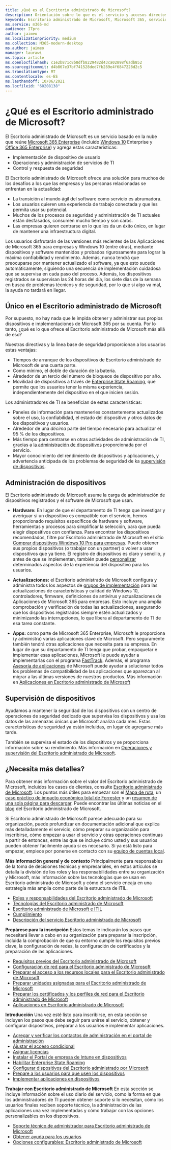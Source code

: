 ```yaml
---
title: ¿Qué es el Escritorio administrado de Microsoft?
description: Orientación sobre lo que es el servicio y accesos directos a artículos para distintos públicos
keywords: Escritorio administrado de Microsoft, Microsoft 365, servicio, documentación
ms.service: m365-md
audience: ITpro
author: jaimeo
ms.localizationpriority: medium
ms.collection: M365-modern-desktop
ms.author: jaimeo
manager: laurawi
ms.topic: article
ms.openlocfilehash: c1e2b871c8b8dfb8229482d43ca02898f6adb852
ms.sourcegitcommit: d4b867e37bf741528ded7fb289e4f6847228d2c5
ms.translationtype: MT
ms.contentlocale: es-ES
ms.lasthandoff: 10/06/2021
ms.locfileid: "60208138"
---
```

# <a name="what-is-microsoft-managed-desktop"></a>¿Qué es el Escritorio administrado de Microsoft?


El Escritorio administrado de Microsoft es un servicio basado en la nube que reúne [Microsoft 365 Enterprise](../../enterprise/microsoft-365-overview.md) (incluido [Windows 10](/windows/windows-10/) Enterprise y [Office 365 Enterprise](https://www.microsoft.com/microsoft-365/business/compare-more-office-365-for-business-plans)) y agrega estas características:

- Implementación de dispositivo de usuario
- Operaciones y administración de servicios de TI
- Control y respuesta de seguridad

El Escritorio administrado de Microsoft ofrece una solución para muchos de los desafíos a los que las empresas y las personas relacionadas se enfrentan en la actualidad:
- La transición al mundo ágil del software como servicio es abrumadora.
- Los usuarios quieren una experiencia de trabajo conectada y que les permita usar su potencial.
- Muchos de los procesos de seguridad y administración de TI actuales están desfasados, consumen mucho tiempo y son caros.
- Las empresas quieren centrarse en lo que les da un éxito único, en lugar de mantener una infraestructura digital.

Los usuarios disfrutarán de las versiones más recientes de las Aplicaciones de Microsoft 365 para empresas y Windows 10 (entre otras), mediante dispositivos y software mantenidos y probados rigurosamente para lograr la máxima confiabilidad y rendimiento. Además, nunca tendrá que preocuparse por mantener actualizado el software, ya que esto sucede automáticamente, siguiendo una secuencia de implementación cuidadosa que se supervisa en cada paso del proceso. Además, los dispositivos registrados se supervisan las 24 horas del día, los siete días de la semana en busca de problemas técnicos y de seguridad, por lo que si algo va mal, la ayuda no tardará en llegar.


## <a name="unique-to-microsoft-managed-desktop"></a>Único en el Escritorio administrado de Microsoft

Por supuesto, no hay nada que le impida obtener y administrar sus propios dispositivos e implementaciones de Microsoft 365 por su cuenta. Por lo tanto, ¿qué es lo que ofrece el Escritorio administrado de Microsoft más allá de eso?

Nuestras directivas y la línea base de seguridad proporcionan a los usuarios estas ventajas:

- Tiempos de arranque de los dispositivos de Escritorio administrado de Microsoft de una cuarta parte.
- Como mínimo, el doble de duración de la batería.
- Alrededor de un tercio del número de bloqueos de dispositivo por año.
- Movilidad de dispositivos a través de [Enterprise State Roaming](/azure/active-directory/devices/enterprise-state-roaming-overview), que permite que los usuarios tener la misma experiencia, independientemente del dispositivo en el que inicien sesión.

Los administradores de TI se benefician de estas características:

- Paneles de información para mantenerles constantemente actualizados sobre el uso, la confiabilidad, el estado del dispositivo y otros datos de los dispositivos y usuarios.
- Alrededor de una *décima* parte del tiempo necesario para actualizar el 95 % de los dispositivos.
- Más tiempo para centrarse en otras actividades de administración de TI, gracias a [la administración de dispositivos](#device-management) proporcionada por el servicio.
- Mayor conocimiento del rendimiento de dispositivos y aplicaciones, y advertencia anticipada de los problemas de seguridad de ka [supervisión de dispositivos](#device-monitoring).

## <a name="device-management"></a>Administración de dispositivos
El Escritorio administrado de Microsoft asume la carga de administración de dispositivos registrados y el software de Microsoft que usan.

- **Hardware:** En lugar de que el departamento de TI tenga que investigar y averiguar si un dispositivo es compatible con el servicio, hemos proporcionado requisitos específicos de hardware y software, herramientas y procesos para simplificar la selección, para que pueda elegir dispositivos con confianza. Para encontrar los dispositivos recomendados, filtre por Escritorio administrado de Microsoft en el sitio [Comprar dispositivos Windows 10 Pro para empresas](https://www.microsoft.com/windowsforbusiness/view-all-devices). Puede obtener sus propios dispositivos (o trabajar con un partner) o volver a usar dispositivos que ya tiene. El registro de dispositivos es claro y sencillo, y antes de que se implementen, también puede [personalizar](../working-with-managed-desktop/config-setting-overview.md) determinados aspectos de la experiencia del dispositivo para los usuarios.

- **Actualizaciones:** el Escritorio administrado de Microsoft configura y administra todos los aspectos de [grupos de implementación](../service-description/updates.md) para las actualizaciones de características y calidad de Windows 10, controladores, firmware, definiciones de antivirus y actualizaciones de Aplicaciones de Microsoft 365 para empresas. Esto incluye una amplia comprobación y verificación de todas las actualizaciones, asegurando que los dispositivos registrados siempre estén actualizados y minimizando las interrupciones, lo que libera al departamento de TI de esa tarea constante.

- **Apps:** como parte de Microsoft 365 Enterprise, Microsoft le proporciona (y administra) varias aplicaciones clave de Microsoft. Pero seguramente también tendrá otras aplicaciones que necesita para su empresa. En lugar de que su departamento de TI tenga que probar, empaquetar e implementar esas aplicaciones, Microsoft le puede ayudar a implementarlas con el programa [FastTrack](https://www.microsoft.com/FastTrack). Además, el programa [Asesoría de aplicaciones](/fasttrack/products-and-capabilities#app-assuree) de Microsoft puede ayudar a solucionar todos los problemas de compatibilidad de las aplicaciones que aparezcan al migrar a las últimas versiones de nuestros productos. Más información en [Aplicaciones en Escritorio administrado de Microsoft](../get-ready/apps.md)


## <a name="device-monitoring"></a>Supervisión de dispositivos

Ayudamos a mantener la seguridad de los dispositivos con un centro de operaciones de seguridad dedicado que supervisa los dispositivos y usa los datos de las amenazas únicas que Microsoft analiza cada mes. Estas características de seguridad ya están incluidas, en lugar de agregarse más tarde.

También se supervisa el estado de los dispositivos y se proporciona información sobre su rendimiento. Más información en [Operaciones y supervisión del Escritorio administrado de Microsoft](../service-description/operations-and-monitoring.md).


## <a name="need-more-details"></a>¿Necesita más detalles?

Para obtener más información sobre el valor del Escritorio administrado de Microsoft, incluidos los casos de clientes, consulte [Escritorio administrado de Microsoft](https://aka.ms/mmd). Los puntos más útiles para empezar son el [Mapa de ruta](https://aka.ms/AA6jiam), un [caso práctico de impacto económico total de Forrester](https://github.com/MicrosoftDocs/microsoft-365-docs/raw/public/microsoft-365/managed-desktop/intro/downloads/forrester-tei-study.pdf) y un [resumen de una sola página para descargar](https://aka.ms/AA6ob3h). Puede encontrar las últimas noticias en el [blog](https://aka.ms/AA6l2dd) del Escritorio administrado de Microsoft.

Si Escritorio administrado de Microsoft parece adecuado para su organización, puede profundizar en documentación adicional que explica más detalladamente el servicio, cómo preparar su organización para inscribirse, cómo empezar a usar el servicio y otras operaciones continuas a partir de entonces, entre las que se incluye cómo usted y sus usuarios pueden obtener fácilmente ayuda si es necesario. Si ya está listo para empezar, empiece por ponerse en contacto con su [equipo de cuentas local](https://pages.email.office.com/contactmmd/).

**Más información general y de contexto** Principalmente para responsables de la toma de decisiones técnicas y empresariales, en estos artículos se detalla la división de los roles y las responsabilidades entre su organización y Microsoft, más información sobre las tecnologías que se usan en Escritorio administrado de Microsoft y cómo el servicio encaja en una estrategia más amplia como parte de la estructura de ITIL.

- [Roles y responsabilidades del Escritorio administrado de Microsoft](roles-and-responsibilities.md)
- [Tecnologías del Escritorio administrado de Microsoft](technologies.md)
- [Escritorio administrado de Microsoft e ITIL](../MMD-and-ITSM.md)
- [Cumplimiento](compliance.md)
- [Descripción del servicio Escritorio administrado de Microsoft](../service-description/index.md)

**Prepárese para la inscripción** Estos temas le indicarán los pasos que necesitará llevar a cabo en su organización para preparar la inscripción, incluida la comprobación de que su entorno cumple los requisitos previos clave, la configuración de redes, la configuración de certificados y la preparación de las aplicaciones.

- [Requisitos previos del Escritorio administrado de Microsoft](../get-ready/prerequisites.md)
- [Configuración de red para el Escritorio administrado de Microsoft](../get-ready/network.md)
- [Preparar el acceso a los recursos locales para el Escritorio administrado de Microsoft](../get-ready/authentication.md)
- [Preparar unidades asignadas para el Escritorio administrado de Microsoft](../get-ready/mapped-drives.md)
- [Preparar los certificados y los perfiles de red para el Escritorio administrado de Microsoft](../get-ready/certs-wifi-lan.md)
- [Aplicaciones en Escritorio administrado de Microsoft](../get-ready/apps.md)

**Introducción** Una vez esté listo para inscribirse, en esta sección se incluyen los pasos que debe seguir para unirse al servicio, obtener y configurar dispositivos, preparar a los usuarios e implementar aplicaciones.

- [Agregar y verificar los contactos de administración en el portal de administración ](../get-started/add-admin-contacts.md)
- [Ajustar el acceso condicional](../get-started/conditional-access.md)
- [Asignar licencias](../get-started/assign-licenses.md)
- [Instalar el Portal de empresa de Intune en dispositivos](../get-started/company-portal.md)
- [Habilitar Enterprise State Roaming](../get-started/enterprise-state-roaming.md)
- [Configurar dispositivos del Escritorio administrado por Microsoft](../get-started/set-up-devices.md)
- [Prepare a los usuarios para que usen los dispositivos](../get-started/get-started-devices.md)
- [Implementar aplicaciones en dispositivos](../get-started/deploy-apps.md)

**Trabajar con Escritorio administrado de Microsoft** En esta sección se incluye información sobre el uso diario del servicio, como la forma en que los administradores de TI pueden obtener soporte si lo necesitan, cómo los usuarios finales reciben soporte técnico, la administración de las aplicaciones una vez implementadas y cómo trabajar con las opciones personalizables en los dispositivos.

- [Soporte técnico de administrador para Escritorio administrado de Microsoft](../working-with-managed-desktop/admin-support.md)
- [Obtener ayuda para los usuarios](../working-with-managed-desktop/end-user-support.md)
- [Opciones configurables: Escritorio administrado de Microsoft](../working-with-managed-desktop/config-setting-overview.md)





<!--When you enroll in Microsoft Managed Desktop, Microsoft provides you with devices that are configured to join your Azure Active Directory tenant. Windows 10, Office 365, and some apps and features associated with [Microsoft 365 Enterprise E5](https://www.microsoft.com/microsoft-365/compare-all-microsoft-365-plans) are installed (by Microsoft) on your devices. When your employees who are using these devices need help, they contact Microsoft Managed Desktop support (provided by Microsoft) through a custom chat app.--> 

<!--With Microsoft Managed Desktop, you get **software as a service** (Microsoft 365 E5), **Device as a service** (Microsoft Surface devices ready to use), and **IT support as a service** (Help desk and more).--> 
